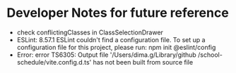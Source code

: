 # Developer Notes for future reference

- check conflictingClasses in ClassSelectionDrawer
- ESLint: 8.57.1
  ESLint couldn't find a configuration file. To set up a
  configuration file for this project, please run:
  npm init @eslint/config
- Error: error TS6305: Output file '/Users/dima.g/Library/github
  /school-schedule/vite.config.d.ts' has not been built from
  source file
